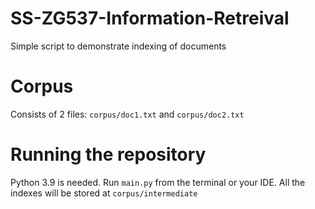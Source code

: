 # SS-ZG537-Information-Retreival

Simple script to demonstrate indexing of documents

# Corpus 

Consists of 2 files: `corpus/doc1.txt` and `corpus/doc2.txt`

# Running the repository

Python 3.9 is needed. Run `main.py` from the terminal or your IDE. All the indexes will be stored at `corpus/intermediate`
